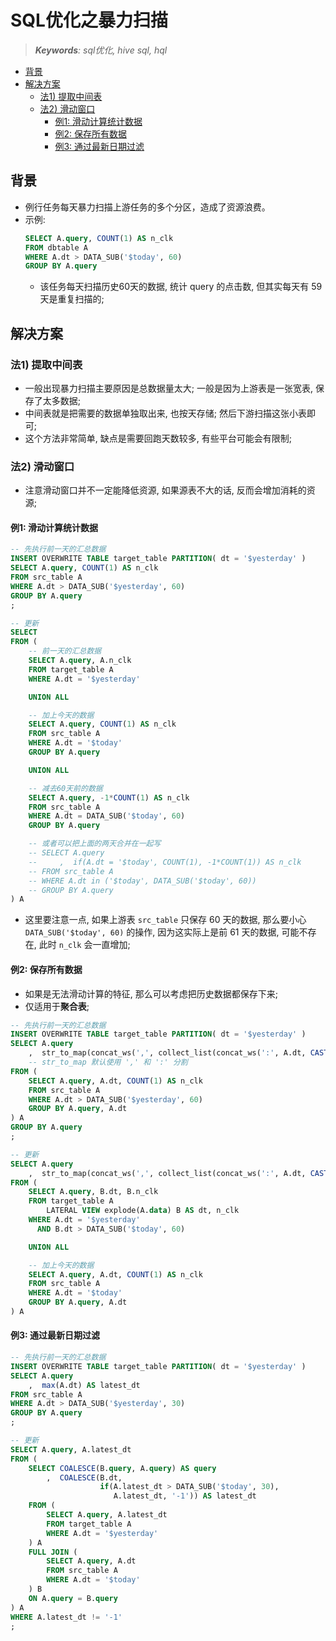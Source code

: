 SQL优化之暴力扫描
===
<!--START_SECTION:badge-->
<!--END_SECTION:badge-->
<!--info
top: false
hidden: false
-->

> ***Keywords**: sql优化, hive sql, hql*

<!--START_SECTION:toc-->
- [背景](#背景)
- [解决方案](#解决方案)
    - [法1) 提取中间表](#法1-提取中间表)
    - [法2) 滑动窗口](#法2-滑动窗口)
        - [例1: 滑动计算统计数据](#例1-滑动计算统计数据)
        - [例2: 保存所有数据](#例2-保存所有数据)
        - [例3: 通过最新日期过滤](#例3-通过最新日期过滤)
<!--END_SECTION:toc-->

## 背景
- 例行任务每天暴力扫描上游任务的多个分区，造成了资源浪费。
- 示例:
    ```sql
    SELECT A.query, COUNT(1) AS n_clk
    FROM dbtable A
    WHERE A.dt > DATA_SUB('$today', 60)
    GROUP BY A.query
    ```
    - 该任务每天扫描历史60天的数据, 统计 query 的点击数, 但其实每天有 59 天是重复扫描的;

## 解决方案

### 法1) 提取中间表
- 一般出现暴力扫描主要原因是总数据量太大; 一般是因为上游表是一张宽表, 保存了太多数据;
- 中间表就是把需要的数据单独取出来, 也按天存储; 然后下游扫描这张小表即可;
- 这个方法非常简单, 缺点是需要回跑天数较多, 有些平台可能会有限制;

### 法2) 滑动窗口

- 注意滑动窗口并不一定能降低资源, 如果源表不大的话, 反而会增加消耗的资源;

#### 例1: 滑动计算统计数据
```sql
-- 先执行前一天的汇总数据
INSERT OVERWRITE TABLE target_table PARTITION( dt = '$yesterday' )
SELECT A.query, COUNT(1) AS n_clk
FROM src_table A
WHERE A.dt > DATA_SUB('$yesterday', 60)
GROUP BY A.query
;

-- 更新
SELECT
FROM (
    -- 前一天的汇总数据
    SELECT A.query, A.n_clk
    FROM target_table A
    WHERE A.dt = '$yesterday'

    UNION ALL

    -- 加上今天的数据
    SELECT A.query, COUNT(1) AS n_clk
    FROM src_table A
    WHERE A.dt = '$today'
    GROUP BY A.query

    UNION ALL

    -- 减去60天前的数据
    SELECT A.query, -1*COUNT(1) AS n_clk
    FROM src_table A
    WHERE A.dt = DATA_SUB('$today', 60)
    GROUP BY A.query

    -- 或者可以把上面的两天合并在一起写
    -- SELECT A.query
    --     ,  if(A.dt = '$today', COUNT(1), -1*COUNT(1)) AS n_clk
    -- FROM src_table A
    -- WHERE A.dt in ('$today', DATA_SUB('$today', 60))
    -- GROUP BY A.query
) A
```
- 这里要注意一点, 如果上游表 `src_table` 只保存 60 天的数据, 那么要小心 `DATA_SUB('$today', 60)` 的操作, 因为这实际上是前 61 天的数据, 可能不存在, 此时 `n_clk` 会一直增加;


#### 例2: 保存所有数据
- 如果是无法滑动计算的特征, 那么可以考虑把历史数据都保存下来;
- 仅适用于**聚合表**;

```sql
-- 先执行前一天的汇总数据
INSERT OVERWRITE TABLE target_table PARTITION( dt = '$yesterday' )
SELECT A.query
    ,  str_to_map(concat_ws(',', collect_list(concat_ws(':', A.dt, CAST(A.n_clk AS string))))) AS data_map
    -- str_to_map 默认使用 ',' 和 ':' 分割
FROM (
    SELECT A.query, A.dt, COUNT(1) AS n_clk
    FROM src_table A
    WHERE A.dt > DATA_SUB('$yesterday', 60)
    GROUP BY A.query, A.dt
) A
GROUP BY A.query
;

-- 更新
SELECT A.query
    ,  str_to_map(concat_ws(',', collect_list(concat_ws(':', A.dt, CAST(A.n_clk AS string))))) AS data_map
FROM (
    SELECT A.query, B.dt, B.n_clk
    FROM target_table A
        LATERAL VIEW explode(A.data) B AS dt, n_clk
    WHERE A.dt = '$yesterday'
      AND B.dt > DATA_SUB('$today', 60)

    UNION ALL

    -- 加上今天的数据
    SELECT A.query, A.dt, COUNT(1) AS n_clk
    FROM src_table A
    WHERE A.dt = '$today'
    GROUP BY A.query, A.dt
) A
```

#### 例3: 通过最新日期过滤

```sql
-- 先执行前一天的汇总数据
INSERT OVERWRITE TABLE target_table PARTITION( dt = '$yesterday' )
SELECT A.query
    ,  max(A.dt) AS latest_dt
FROM src_table A
WHERE A.dt > DATA_SUB('$yesterday', 30)
GROUP BY A.query
;

-- 更新
SELECT A.query, A.latest_dt
FROM (
    SELECT COALESCE(B.query, A.query) AS query
        ,  COALESCE(B.dt, 
                    if(A.latest_dt > DATA_SUB('$today', 30), 
                       A.latest_dt, '-1')) AS latest_dt
    FROM (
        SELECT A.query, A.latest_dt
        FROM target_table A
        WHERE A.dt = '$yesterday'
    ) A
    FULL JOIN (
        SELECT A.query, A.dt
        FROM src_table A
        WHERE A.dt = '$today'
    ) B
    ON A.query = B.query
) A
WHERE A.latest_dt != '-1'
;
```
